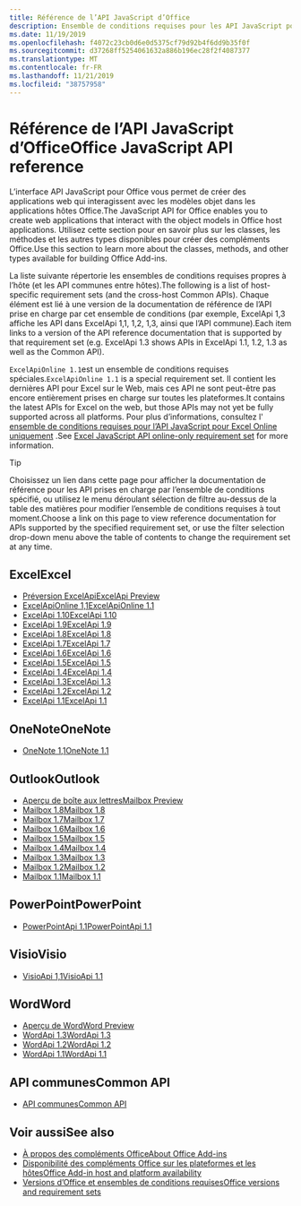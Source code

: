 ```yaml
---
title: Référence de l’API JavaScript d’Office
description: Ensemble de conditions requises pour les API JavaScript pour Office par hôte
ms.date: 11/19/2019
ms.openlocfilehash: f4072c23cb0d6e0d5375cf79d92b4f6dd9b35f0f
ms.sourcegitcommit: d37268ff5254061632a886b196ec28f2f4087377
ms.translationtype: MT
ms.contentlocale: fr-FR
ms.lasthandoff: 11/21/2019
ms.locfileid: "38757958"
---
```

# <a name="office-javascript-api-reference"></a><span data-ttu-id="4314f-103">Référence de l’API JavaScript d’Office</span><span class="sxs-lookup"><span data-stu-id="4314f-103">Office JavaScript API reference</span></span>

<span data-ttu-id="4314f-104">L’interface API JavaScript pour Office vous permet de créer des applications web qui interagissent avec les modèles objet dans les applications hôtes Office.</span><span class="sxs-lookup"><span data-stu-id="4314f-104">The JavaScript API for Office enables you to create web applications that interact with the object models in Office host applications.</span></span> <span data-ttu-id="4314f-105">Utilisez cette section pour en savoir plus sur les classes, les méthodes et les autres types disponibles pour créer des compléments Office.</span><span class="sxs-lookup"><span data-stu-id="4314f-105">Use this section to learn more about the classes, methods, and other types available for building Office Add-ins.</span></span>

<span data-ttu-id="4314f-106">La liste suivante répertorie les ensembles de conditions requises propres à l’hôte (et les API communes entre hôtes).</span><span class="sxs-lookup"><span data-stu-id="4314f-106">The following is a list of host-specific requirement sets (and the cross-host Common APIs).</span></span> <span data-ttu-id="4314f-107">Chaque élément est lié à une version de la documentation de référence de l’API prise en charge par cet ensemble de conditions (par exemple, ExcelApi 1,3 affiche les API dans ExcelApi 1,1, 1,2, 1,3, ainsi que l’API commune).</span><span class="sxs-lookup"><span data-stu-id="4314f-107">Each item links to a version of the API reference documentation that is supported by that requirement set (e.g. ExcelApi 1.3 shows APIs in ExcelApi 1.1, 1.2, 1.3 as well as the Common API).</span></span>

<span data-ttu-id="4314f-108">`ExcelApiOnline 1.1`est un ensemble de conditions requises spéciales.</span><span class="sxs-lookup"><span data-stu-id="4314f-108">`ExcelApiOnline 1.1` is a special requirement set.</span></span> <span data-ttu-id="4314f-109">Il contient les dernières API pour Excel sur le Web, mais ces API ne sont peut-être pas encore entièrement prises en charge sur toutes les plateformes.</span><span class="sxs-lookup"><span data-stu-id="4314f-109">It contains the latest APIs for Excel on the web, but those APIs may not yet be fully supported across all platforms.</span></span> <span data-ttu-id="4314f-110">Pour plus d’informations, consultez l' [ensemble de conditions requises pour l’API JavaScript pour Excel Online uniquement](/office/dev/add-ins/reference/requirement-sets/excel-api-online-requirement-set) .</span><span class="sxs-lookup"><span data-stu-id="4314f-110">See [Excel JavaScript API online-only requirement set](/office/dev/add-ins/reference/requirement-sets/excel-api-online-requirement-set) for more information.</span></span>

> [!TIP]
> <span data-ttu-id="4314f-111">Choisissez un lien dans cette page pour afficher la documentation de référence pour les API prises en charge par l’ensemble de conditions spécifié, ou utilisez le menu déroulant sélection de filtre au-dessus de la table des matières pour modifier l’ensemble de conditions requises à tout moment.</span><span class="sxs-lookup"><span data-stu-id="4314f-111">Choose a link on this page to view reference documentation for APIs supported by the specified requirement set, or use the filter selection drop-down menu above the table of contents to change the requirement set at any time.</span></span>

## <a name="excel"></a><span data-ttu-id="4314f-112">Excel</span><span class="sxs-lookup"><span data-stu-id="4314f-112">Excel</span></span>

- [<span data-ttu-id="4314f-113">Préversion ExcelApi</span><span class="sxs-lookup"><span data-stu-id="4314f-113">ExcelApi Preview</span></span>](/javascript/api/excel?view=excel-js-preview)
- [<span data-ttu-id="4314f-114">ExcelApiOnline 1,1</span><span class="sxs-lookup"><span data-stu-id="4314f-114">ExcelApiOnline 1.1</span></span>](/javascript/api/excel?view=excel-js-online)
- [<span data-ttu-id="4314f-115">ExcelApi 1.10</span><span class="sxs-lookup"><span data-stu-id="4314f-115">ExcelApi 1.10</span></span>](/javascript/api/excel?view=excel-js-1.10)
- [<span data-ttu-id="4314f-116">ExcelApi 1.9</span><span class="sxs-lookup"><span data-stu-id="4314f-116">ExcelApi 1.9</span></span>](/javascript/api/excel?view=excel-js-1.9)
- [<span data-ttu-id="4314f-117">ExcelApi 1.8</span><span class="sxs-lookup"><span data-stu-id="4314f-117">ExcelApi 1.8</span></span>](/javascript/api/excel?view=excel-js-1.8)
- [<span data-ttu-id="4314f-118">ExcelApi 1.7</span><span class="sxs-lookup"><span data-stu-id="4314f-118">ExcelApi 1.7</span></span>](/javascript/api/excel?view=excel-js-1.7)
- [<span data-ttu-id="4314f-119">ExcelApi 1.6</span><span class="sxs-lookup"><span data-stu-id="4314f-119">ExcelApi 1.6</span></span>](/javascript/api/excel?view=excel-js-1.6)
- [<span data-ttu-id="4314f-120">ExcelApi 1.5</span><span class="sxs-lookup"><span data-stu-id="4314f-120">ExcelApi 1.5</span></span>](/javascript/api/excel?view=excel-js-1.5)
- [<span data-ttu-id="4314f-121">ExcelApi 1.4</span><span class="sxs-lookup"><span data-stu-id="4314f-121">ExcelApi 1.4</span></span>](/javascript/api/excel?view=excel-js-1.4)
- [<span data-ttu-id="4314f-122">ExcelApi 1.3</span><span class="sxs-lookup"><span data-stu-id="4314f-122">ExcelApi 1.3</span></span>](/javascript/api/excel?view=excel-js-1.3)
- [<span data-ttu-id="4314f-123">ExcelApi 1.2</span><span class="sxs-lookup"><span data-stu-id="4314f-123">ExcelApi 1.2</span></span>](/javascript/api/excel?view=excel-js-1.2)
- [<span data-ttu-id="4314f-124">ExcelApi 1.1</span><span class="sxs-lookup"><span data-stu-id="4314f-124">ExcelApi 1.1</span></span>](/javascript/api/excel?view=excel-js-1.1)

## <a name="onenote"></a><span data-ttu-id="4314f-125">OneNote</span><span class="sxs-lookup"><span data-stu-id="4314f-125">OneNote</span></span>

- [<span data-ttu-id="4314f-126">OneNote 1,1</span><span class="sxs-lookup"><span data-stu-id="4314f-126">OneNote 1.1</span></span>](/javascript/api/onenote?view=onenote-js-1.1)

## <a name="outlook"></a><span data-ttu-id="4314f-127">Outlook</span><span class="sxs-lookup"><span data-stu-id="4314f-127">Outlook</span></span>

- [<span data-ttu-id="4314f-128">Aperçu de boîte aux lettres</span><span class="sxs-lookup"><span data-stu-id="4314f-128">Mailbox Preview</span></span>](/javascript/api/outlook?view=outlook-js-preview)
- [<span data-ttu-id="4314f-129">Mailbox 1.8</span><span class="sxs-lookup"><span data-stu-id="4314f-129">Mailbox 1.8</span></span>](/javascript/api/outlook?view=outlook-js-1.8)
- [<span data-ttu-id="4314f-130">Mailbox 1.7</span><span class="sxs-lookup"><span data-stu-id="4314f-130">Mailbox 1.7</span></span>](/javascript/api/outlook?view=outlook-js-1.7)
- [<span data-ttu-id="4314f-131">Mailbox 1.6</span><span class="sxs-lookup"><span data-stu-id="4314f-131">Mailbox 1.6</span></span>](/javascript/api/outlook?view=outlook-js-1.6)
- [<span data-ttu-id="4314f-132">Mailbox 1.5</span><span class="sxs-lookup"><span data-stu-id="4314f-132">Mailbox 1.5</span></span>](/javascript/api/outlook?view=outlook-js-1.5)
- [<span data-ttu-id="4314f-133">Mailbox 1.4</span><span class="sxs-lookup"><span data-stu-id="4314f-133">Mailbox 1.4</span></span>](/javascript/api/outlook?view=outlook-js-1.4)
- [<span data-ttu-id="4314f-134">Mailbox 1.3</span><span class="sxs-lookup"><span data-stu-id="4314f-134">Mailbox 1.3</span></span>](/javascript/api/outlook?view=outlook-js-1.3)
- [<span data-ttu-id="4314f-135">Mailbox 1.2</span><span class="sxs-lookup"><span data-stu-id="4314f-135">Mailbox 1.2</span></span>](/javascript/api/outlook?view=outlook-js-1.2)
- [<span data-ttu-id="4314f-136">Mailbox 1.1</span><span class="sxs-lookup"><span data-stu-id="4314f-136">Mailbox 1.1</span></span>](/javascript/api/outlook?view=outlook-js-1.1)

## <a name="powerpoint"></a><span data-ttu-id="4314f-137">PowerPoint</span><span class="sxs-lookup"><span data-stu-id="4314f-137">PowerPoint</span></span>

- [<span data-ttu-id="4314f-138">PowerPointApi 1.1</span><span class="sxs-lookup"><span data-stu-id="4314f-138">PowerPointApi 1.1</span></span>](/javascript/api/powerpoint?view=powerpoint-js-1.1)

## <a name="visio"></a><span data-ttu-id="4314f-139">Visio</span><span class="sxs-lookup"><span data-stu-id="4314f-139">Visio</span></span>

- [<span data-ttu-id="4314f-140">VisioApi 1,1</span><span class="sxs-lookup"><span data-stu-id="4314f-140">VisioApi 1.1</span></span>](/javascript/api/visio?view=visio-js-1.1)

## <a name="word"></a><span data-ttu-id="4314f-141">Word</span><span class="sxs-lookup"><span data-stu-id="4314f-141">Word</span></span>

- [<span data-ttu-id="4314f-142">Aperçu de Word</span><span class="sxs-lookup"><span data-stu-id="4314f-142">Word Preview</span></span>](/javascript/api/word?view=word-js-preview)
- [<span data-ttu-id="4314f-143">WordApi 1.3</span><span class="sxs-lookup"><span data-stu-id="4314f-143">WordApi 1.3</span></span>](/javascript/api/word?view=word-js-1.3)
- [<span data-ttu-id="4314f-144">WordApi 1.2</span><span class="sxs-lookup"><span data-stu-id="4314f-144">WordApi 1.2</span></span>](/javascript/api/word?view=word-js-1.2)
- [<span data-ttu-id="4314f-145">WordApi 1.1</span><span class="sxs-lookup"><span data-stu-id="4314f-145">WordApi 1.1</span></span>](/javascript/api/word?view=word-js-1.1)

## <a name="common-api"></a><span data-ttu-id="4314f-146">API communes</span><span class="sxs-lookup"><span data-stu-id="4314f-146">Common API</span></span>

- [<span data-ttu-id="4314f-147">API communes</span><span class="sxs-lookup"><span data-stu-id="4314f-147">Common API</span></span>](/javascript/api/office?view=common-js)

## <a name="see-also"></a><span data-ttu-id="4314f-148">Voir aussi</span><span class="sxs-lookup"><span data-stu-id="4314f-148">See also</span></span>

- [<span data-ttu-id="4314f-149">À propos des compléments Office</span><span class="sxs-lookup"><span data-stu-id="4314f-149">About Office Add-ins</span></span>](/office/dev/add-ins/overview)
- [<span data-ttu-id="4314f-150">Disponibilité des compléments Office sur les plateformes et les hôtes</span><span class="sxs-lookup"><span data-stu-id="4314f-150">Office Add-in host and platform availability</span></span>](/office/dev/add-ins/overview/office-add-in-availability)
- [<span data-ttu-id="4314f-151">Versions d’Office et ensembles de conditions requises</span><span class="sxs-lookup"><span data-stu-id="4314f-151">Office versions and requirement sets</span></span>](/office/dev/add-ins/develop/office-versions-and-requirement-sets)
